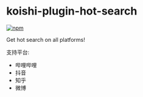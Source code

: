 # koishi-plugin-hot-search

[![npm](https://img.shields.io/npm/v/koishi-plugin-hot-search?style=flat-square)](https://www.npmjs.com/package/koishi-plugin-hot-search)

Get hot search on all platforms!

支持平台:
- 哔哩哔哩
- 抖音
- 知乎
- 微博
